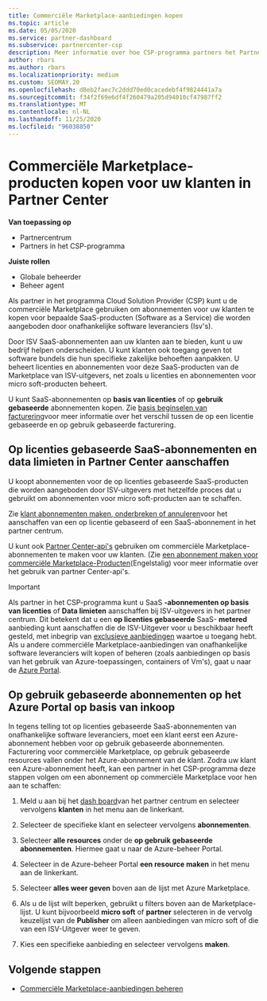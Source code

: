 ```yaml
---
title: Commerciële Marketplace-aanbiedingen kopen
ms.topic: article
ms.date: 05/05/2020
ms.service: partner-dashboard
ms.subservice: partnercenter-csp
description: Meer informatie over hoe CSP-programma partners het Partner Center Marketplace kunnen gebruiken om klanten te kopen van SaaS-aanbiedingen van onafhankelijke software leveranciers (Isv's).
author: rbars
ms.author: rbars
ms.localizationpriority: medium
ms.custom: SEOMAY.20
ms.openlocfilehash: d8eb2faec7c2ddd70ed0cacedebf4f9824441a7a
ms.sourcegitcommit: f34f2f69e6df4f260479a205d94010cf47987ff2
ms.translationtype: MT
ms.contentlocale: nl-NL
ms.lasthandoff: 11/25/2020
ms.locfileid: "96038850"
---
```

# <a name="purchase-commercial-marketplace-products-for-your-customers-in-partner-center"></a>Commerciële Marketplace-producten kopen voor uw klanten in Partner Center

**Van toepassing op**

- Partnercentrum
- Partners in het CSP-programma

**Juiste rollen**

- Globale beheerder
- Beheer agent

Als partner in het programma Cloud Solution Provider (CSP) kunt u de commerciële Marketplace gebruiken om abonnementen voor uw klanten te kopen voor bepaalde SaaS-producten (Software as a Service) die worden aangeboden door onafhankelijke software leveranciers (Isv's).

Door ISV SaaS-abonnementen aan uw klanten aan te bieden, kunt u uw bedrijf helpen onderscheiden. U kunt klanten ook toegang geven tot software bundels die hun specifieke zakelijke behoeften aanpakken. U beheert licenties en abonnementen voor deze SaaS-producten van de Marketplace van ISV-uitgevers, net zoals u licenties en abonnementen voor micro soft-producten beheert.

U kunt SaaS-abonnementen op **basis van licenties** of op **gebruik gebaseerde** abonnementen kopen. Zie [basis beginselen van facturering](billing-basics.md)voor meer informatie over het verschil tussen de op een licentie gebaseerde en op gebruik gebaseerde facturering.

## <a name="purchase-license-based-and-metered-saas-subscriptions-in-partner-center"></a>Op licenties gebaseerde SaaS-abonnementen en data limieten in Partner Center aanschaffen

U koopt abonnementen voor de op licenties gebaseerde SaaS-producten die worden aangeboden door ISV-uitgevers met hetzelfde proces dat u gebruikt om abonnementen voor micro soft-producten aan te schaffen.

Zie [klant abonnementen maken, onderbreken of annuleren](create-a-new-subscription.md#create-a-new-subscription)voor het aanschaffen van een op licentie gebaseerd of een SaaS-abonnement in het partner centrum.

U kunt ook [Partner Center-api's](/partner-center/develop/) gebruiken om commerciële Marketplace-abonnementen te maken voor uw klanten. (Zie [een abonnement maken voor commerciële Marketplace-Producten](/partner-center/develop/create-subscription-azure-marketplace-products)(Engelstalig) voor meer informatie over het gebruik van partner Center-api's.

>[!IMPORTANT]
> Als partner in het CSP-programma kunt u SaaS **-abonnementen op basis van licenties** of **Data limieten** aanschaffen bij ISV-uitgevers in het partner centrum. Dit betekent dat u een **op licenties gebaseerde** SaaS- **metered** aanbieding kunt aanschaffen die de ISV-Uitgever voor u beschikbaar heeft gesteld, met inbegrip van [exclusieve aanbiedingen](csp-commercial-marketplace-discover.md#learn-about-marketplace-exclusive-offers) waartoe u toegang hebt. Als u andere commerciële Marketplace-aanbiedingen van onafhankelijke software leveranciers wilt kopen of beheren (zoals aanbiedingen op basis van het gebruik van Azure-toepassingen, containers of Vm's), gaat u naar de [Azure Portal](https://portal.azure.com/).

## <a name="purchase-usage-based-subscriptions-in-the-azure-portal"></a>Op gebruik gebaseerde abonnementen op het Azure Portal op basis van inkoop

In tegens telling tot op licenties gebaseerde SaaS-abonnementen van onafhankelijke software leveranciers, moet een klant eerst een Azure-abonnement hebben voor op gebruik gebaseerde abonnementen. Facturering voor commerciële Marketplace, op gebruik gebaseerde resources vallen onder het Azure-abonnement van de klant. Zodra uw klant een Azure-abonnement heeft, kan een partner in het CSP-programma deze stappen volgen om een abonnement op commerciële Marketplace voor hen aan te schaffen:

1. Meld u aan bij het [dash board](https://partner.microsoft.com/dashboard)van het partner centrum en selecteer vervolgens **klanten** in het menu aan de linkerkant.

2. Selecteer de specifieke klant en selecteer vervolgens **abonnementen**.  

3. Selecteer **alle resources** onder de **op gebruik gebaseerde abonnementen**. Hiermee gaat u naar de Azure-beheer Portal.

4. Selecteer in de Azure-beheer Portal **een resource maken** in het menu aan de linkerkant.

5. Selecteer **alles weer geven** boven aan de lijst met Azure Marketplace.

6. Als u de lijst wilt beperken, gebruikt u filters boven aan de Marketplace-lijst. U kunt bijvoorbeeld **micro soft** of **partner** selecteren in de vervolg keuzelijst van de **Publisher** om alleen aanbiedingen van micro soft of die van een ISV-Uitgever weer te geven.

7. Kies een specifieke aanbieding en selecteer vervolgens **maken**.

## <a name="next-steps"></a>Volgende stappen

- [Commerciële Marketplace-aanbiedingen beheren](csp-commercial-marketplace-purchase.md)